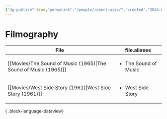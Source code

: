 ```yaml
---
{"dg-publish":true,"permalink":"/people/robert-wise/","created":"2024-06-17","updated":"2024-06-17"}
---
```



# Filmography

| File                                                               | file.aliases                         |
| ------------------------------------------------------------------ | ------------------------------------ |
| [[Movies/The Sound of Music (1965)\|The Sound of Music (1965)]] | <ul><li>The Sound of Music</li></ul> |
| [[Movies/West Side Story (1961)\|West Side Story (1961)]]       | <ul><li>West Side Story</li></ul>    |

{ .block-language-dataview}
